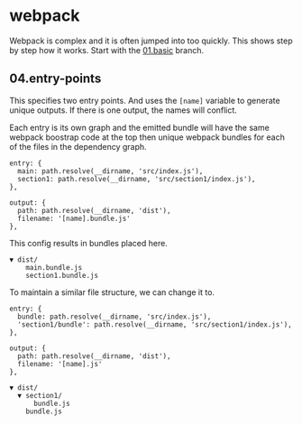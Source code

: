 # webpack

Webpack is complex and it is often jumped into too quickly.  This shows step by
step how it works.  Start with the [01.basic] branch.

## 04.entry-points

This specifies two entry points.  And uses the `[name]` variable to generate
unique outputs.  If there is one output, the names will conflict.

Each entry is its own graph and the emitted bundle will have the same webpack
boostrap code at the top then unique webpack bundles for each of the files in
the dependency graph.

```
entry: {
  main: path.resolve(__dirname, 'src/index.js'),
  section1: path.resolve(__dirname, 'src/section1/index.js'),
},

output: {
  path: path.resolve(__dirname, 'dist'),
  filename: '[name].bundle.js'
},
```

This config results in bundles placed here.

```
▼ dist/
    main.bundle.js
    section1.bundle.js
```

To maintain a similar file structure, we can change it to.

```
entry: {
  bundle: path.resolve(__dirname, 'src/index.js'),
  'section1/bundle': path.resolve(__dirname, 'src/section1/index.js'),
},

output: {
  path: path.resolve(__dirname, 'dist'),
  filename: '[name].js'
},
```


```
▼ dist/
  ▼ section1/
      bundle.js
    bundle.js
```



[01.basic]: https://github.com/reergymerej/explore-webpack/tree/01.basic
